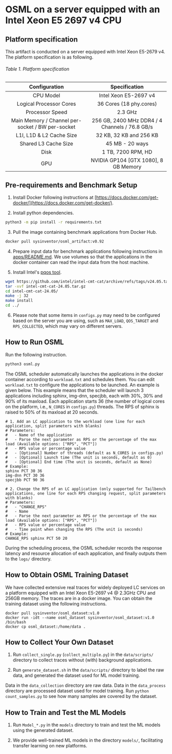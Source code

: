 # OSML on a server equipped with an Intel Xeon E5 2697 v4 CPU

## Platform specification
This artifact is conducted on a server equipped with Intel Xeon E5-2679 v4. The platform specification is as following.

###### Table 1. Platform specification
| Configuration           | Specification           |
| :---------------------: | :---------------------: |
| CPU Model               | Intel Xeon E5-2697 v4   |
| Logical Processor Cores | 36 Cores (18 phy.cores) |
| Processor Speed         | 2.3 GHz                 |
| Main Memory / Channel per-socket / BW per-socket | 256 GB, 2400 MHz DDR4 / 4 Channels / 76.8 GB/s|
| L1I, L1D & L2 Cache Size | 32 KB, 32 KB and 256 KB |
| Shared L3 Cache Size    | 45 MB - 20 ways         |
| Disk                    | 1 TB, 7200 RPM, HD      |
| GPU                     | NVIDIA GP104 [GTX 1080], 8 GB Memory |


## Pre-requirements and Benchmark Setup
1. Install Docker following instructions at [https://docs.docker.com/get-docker/](https://docs.docker.com/get-docker/).

2. Install python dependencies.
```bash
python3 -m pip install -r requirements.txt
```

3. Pull the image containing benchmark applications from Docker Hub.
``` bash
docker pull sysinventor/osml_artifact:v0.92
```

4. Prepare input data for benchmark applications following instructions in [apps/README.md](https://github.com/Sys-Inventor-Lab/AI4System-OSML/blob/master/OSML_on_server_with_Intel_Xeon_E5_2697_v4/apps/README.md). We use volumes so that the applications in the docker container can read the input data from the host machine.

5. Install Intel's [pqos tool](https://github.com/intel/intel-cmt-cat).
```bash
wget https://github.com/intel/intel-cmt-cat/archive/refs/tags/v24.05.tar.gz
tar -xvf intel-cmt-cat-24.05.tar.gz
cd intel-cmt-cat-24.05/
make -j 32
make install
cd ../
```

6. Please note that some items in `configs.py` may need to be configured based on the server you are using, such as `MAX_LOAD`, `QOS_TARGET` and `RPS_COLLECTED`, which may vary on different servers.

## How to Run OSML
Run the following instruction.
```bash
python3 osml.py
```

The OSML scheduler automatically launches the applications in the docker container according to `workload.txt` and schedules them. You can edit `workload.txt` to configure the applications to be launched. An example is given below. This example means that the scheduler will launch 3 applications including sphinx, img-dnn, specjbb, each with 30%, 30% and 90% of its maxload. Each application starts 36 (the number of logical cores on the platform, i.e., `N_CORES` in `configs.py`) threads. The RPS of sphinx is raised to 50% of its maxload at 20 seconds.
```
# 1. Add an LC application to the workload (one line for each application, split parameters with blanks)
# Parameters:
#   - Name of the application
#   - Parse the next parameter as RPS or the percentage of the max load (Available options: ["RPS", "PCT"])
#   - RPS value or percentage value
#   - [Optional] Number of threads (default as N_CORES in configs.py)
#   - [Optional] Launch time (The unit is seconds, default as 0)
#   - [Optional] End time (The unit is seconds, default as None)
# Example:
sphinx PCT 30 36
img-dnn PCT 30 36
specjbb PCT 90 36

# 2. Change the RPS of an LC application (only supported for Tailbench applications, one line for each RPS changing request, split parameters with blanks)
# Parameters:
#   - "CHANGE_RPS"
#   - Name
#   - Parse the next parameter as RPS or the percentage of the max load (Available options: ["RPS", "PCT"])
#   - RPS value or percentage value
#   - Time point when changing the RPS (The unit is seconds)
# Example:
CHANGE_RPS sphinx PCT 50 20
```

During the scheduling process, the OSML scheduler records the response latency and resource allocation of each application, and finally outputs them to the `logs/` directory.

## How to Obtain OSML Training Dataset
We have collected extensive real traces for widely deployed LC services on a platform equipped with an Intel Xeon E5-2697 v4 @ 2.3GHz CPU and 256GB memory. The traces are in a docker image. You can obtain the training dataset using the following instructions. 
```
docker pull sysinventor/osml_dataset:v1.0
docker run -idt --name osml_dataset sysinventor/osml_dataset:v1.0 /bin/bash
docker cp osml_dataset:/home/data .
```

## How to Collect Your Own Dataset
1. Run `collect_single.py` (`collect_multiple.py`) in the `data/scripts/` directory to collect traces without (with) background applications.
   
2. Run `generate_dataset.sh` in the `data/scripts/` directory to label the raw data, and generated the dataset used for ML model training.

Data in the `data_collection` directory are raw data. Data in the `data_process` directory are processed dataset used for model training. Run `python count_samples.py` to see how many samples are covered by the dataset.

## How to Train and Test the ML Models
1. Run `Model_*.py` in the `models` directory to train and test the ML models using the generated dataset.
   
2. We provide well-trained ML models in the directory `models/`, facilitating transfer learning on new platforms.
